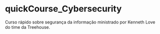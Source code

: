 # quickCourse_Cybersecurity
Curso rápido sobre segurança da informação ministrado por Kenneth Love do time da Treehouse.
